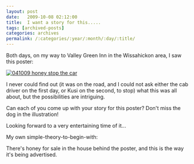 ```yaml
---
layout: post
date:	2009-10-08 02:12:00
title:  I want a story for this.....
tags: [archived-posts]
categories: archives
permalink: /:categories/:year/:month/:day/:title/
---
```

Both days, on my way to Valley Green Inn in the Wissahickon area, I saw this poster:


<a href="http://s562.photobucket.com/albums/ss67/pugaippadam/?action=view&current=IMG_7194.jpg" target="_blank"><img src="http://i562.photobucket.com/albums/ss67/pugaippadam/IMG_7194.jpg" border="0" alt="041009 honey stop the car"></a>


I never could find out (it was on the road, and I could not ask either the cab driver on the first day, or Kusi on the second, to stop) what this was all about, but the possibilities are intriguing.

Can each of you come up with your story for this poster? Don't miss the dog in the illustration!

Looking forward to a very entertaining time of it...

My own simple-theory-to-begin-with:

There's honey for sale in the house behind the poster, and this is the way it's being advertised.
